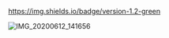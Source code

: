 https://img.shields.io/badge/version-1.2-green

![IMG_20200612_141656](https://user-images.githubusercontent.com/63346676/84483766-73cc8f80-acb7-11ea-9525-25f36acb8fae.jpg)
#
